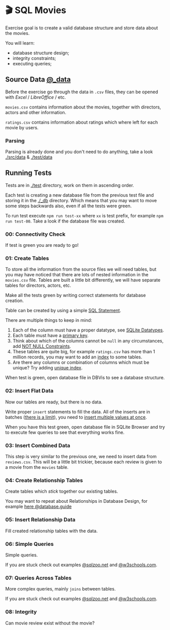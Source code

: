 # 🎬 SQL Movies

Exercise goal is to create a valid database structure and store data about the movies.

You will learn:

 - database structure design;
 - integrity constraints;
 - executing queries;

## Source Data [@_data](./_data)

Before the exercise go through the data in `.csv` files, they can be opened with *Excel* / *LibreOffice* / etc.

`movies.csv` contains information about the movies, together with directors, actors and other information.

`ratings.csv` contains information about ratings which where left for each movie by users.

### Parsing

Parsing is already done and you don't need to do anything, take a look [./src/data](./src/data) & [./test/data](./test/data)

## Running Tests

Tests are in [./test](./test) directory, work on them in ascending order.

Each test is creating a new database file from the previous test file and storing it in the [./_db](./_db) directory. Which means that you may want to move some steps backwards also, even if all the tests were green.

To run test execute `npm run test-xx` where `xx` is test prefix, for example `npm run test-00`. Take a look if the database file was created.

### 00: Connectivity Check

If test is green you are ready to go!

### 01: Create Tables

To store all the information from the source files we will need tables, but you may have noticed that there are lots of nested information in the `movies.csv` file. Tables are built a little bit differently, we will have separate tables for directors, actors, etc.

Make all the tests green by writing correct statements for database creation.

Table can be created by using a simple [SQL Statement](https://www.w3schools.com/sql/sql_create_table.asp).

There are multiple things to keep in mind:

1. Each of the column must have a proper datatype, see [SQLite Datatypes](https://www.sqlite.org/datatype3.html).
1. Each table must have a [primary key](https://www.w3schools.com/sql/sql_primarykey.asp).
1. Think about which of the columns cannot be `null` in any circumstances, add [NOT NULL Constraints](https://www.w3schools.com/sql/sql_notnull.asp).
1. These tables are quite big, for example `ratings.csv` has more than 1 million records, you may want to add an [index](https://stackoverflow.com/questions/2955459/what-is-an-index-in-sql) to some tables.
1. Are there any columns or combination of columns which must be unique? Try adding [unique index](https://www.w3schools.com/sql/sql_ref_create_unique_index.asp).

When test is green, open database file in DBVis to see a database structure.

### 02: Insert Flat Data

Now our tables are ready, but there is no data.

Write proper `insert` statements to fill the data. All of the inserts are in batches ([there is a limit](https://stackoverflow.com/questions/15858466/limit-on-multiple-rows-insert)), you need to [insert multiple values at once](https://stackoverflow.com/questions/452859/inserting-multiple-rows-in-a-single-sql-query).

When you have this test green, open database file in SQLite Browser and try to execute few queries to see that everything works fine.

### 03: Insert Combined Data

This step is very similar to the previous one, we need to insert data from `reviews.csv`. This will be a little bit trickier, because each review is given to a movie from the `movies` table.

### 04: Create Relationship Tables

Create tables which *stick* together our existing tables.

You may want to repeat about Relationships in Database Design, for example [here @database.guide](https://database.guide/the-3-types-of-relationships-in-database-design/)

### 05: Insert Relationship Data

Fill created relationship tables with the data.

### 06: Simple Queries

Simple queries.

If you are stuck check out examples [@sqlzoo.net](https://sqlzoo.net) and [@w3schools.com](https://www.w3schools.com/sql/default.asp).

### 07: Queries Across Tables

More complex queries, mainly `joins` between tables.

If you are stuck check out examples [@sqlzoo.net](https://sqlzoo.net) and [@w3schools.com](https://www.w3schools.com/sql/default.asp).

### 08: Integrity

Can movie review exist without the movie?